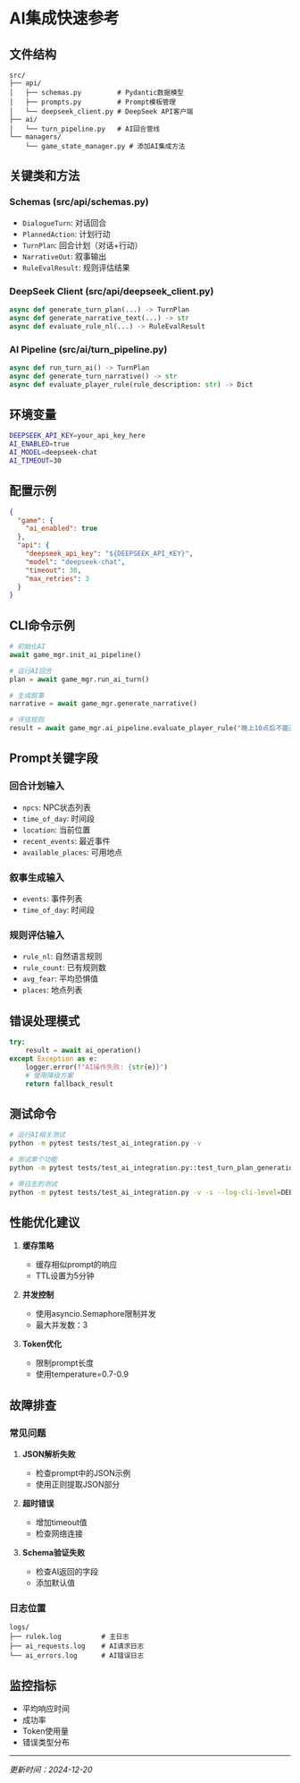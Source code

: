 # AI集成快速参考

## 文件结构

```
src/
├── api/
│   ├── schemas.py         # Pydantic数据模型
│   ├── prompts.py         # Prompt模板管理
│   └── deepseek_client.py # DeepSeek API客户端
├── ai/
│   └── turn_pipeline.py   # AI回合管线
└── managers/
    └── game_state_manager.py # 添加AI集成方法
```

## 关键类和方法

### Schemas (src/api/schemas.py)
- `DialogueTurn`: 对话回合
- `PlannedAction`: 计划行动
- `TurnPlan`: 回合计划（对话+行动）
- `NarrativeOut`: 叙事输出
- `RuleEvalResult`: 规则评估结果

### DeepSeek Client (src/api/deepseek_client.py)
```python
async def generate_turn_plan(...) -> TurnPlan
async def generate_narrative_text(...) -> str
async def evaluate_rule_nl(...) -> RuleEvalResult
```

### AI Pipeline (src/ai/turn_pipeline.py)
```python
async def run_turn_ai() -> TurnPlan
async def generate_turn_narrative() -> str
async def evaluate_player_rule(rule_description: str) -> Dict
```

## 环境变量

```bash
DEEPSEEK_API_KEY=your_api_key_here
AI_ENABLED=true
AI_MODEL=deepseek-chat
AI_TIMEOUT=30
```

## 配置示例

```json
{
  "game": {
    "ai_enabled": true
  },
  "api": {
    "deepseek_api_key": "${DEEPSEEK_API_KEY}",
    "model": "deepseek-chat",
    "timeout": 30,
    "max_retries": 3
  }
}
```

## CLI命令示例

```python
# 初始化AI
await game_mgr.init_ai_pipeline()

# 运行AI回合
plan = await game_mgr.run_ai_turn()

# 生成叙事
narrative = await game_mgr.generate_narrative()

# 评估规则
result = await game_mgr.ai_pipeline.evaluate_player_rule("晚上10点后不能开灯")
```

## Prompt关键字段

### 回合计划输入
- `npcs`: NPC状态列表
- `time_of_day`: 时间段
- `location`: 当前位置
- `recent_events`: 最近事件
- `available_places`: 可用地点

### 叙事生成输入
- `events`: 事件列表
- `time_of_day`: 时间段

### 规则评估输入
- `rule_nl`: 自然语言规则
- `rule_count`: 已有规则数
- `avg_fear`: 平均恐惧值
- `places`: 地点列表

## 错误处理模式

```python
try:
    result = await ai_operation()
except Exception as e:
    logger.error(f"AI操作失败: {str(e)}")
    # 使用降级方案
    return fallback_result
```

## 测试命令

```bash
# 运行AI相关测试
python -m pytest tests/test_ai_integration.py -v

# 测试单个功能
python -m pytest tests/test_ai_integration.py::test_turn_plan_generation -v

# 带日志的测试
python -m pytest tests/test_ai_integration.py -v -s --log-cli-level=DEBUG
```

## 性能优化建议

1. **缓存策略**
   - 缓存相似prompt的响应
   - TTL设置为5分钟

2. **并发控制**
   - 使用asyncio.Semaphore限制并发
   - 最大并发数：3

3. **Token优化**
   - 限制prompt长度
   - 使用temperature=0.7-0.9

## 故障排查

### 常见问题

1. **JSON解析失败**
   - 检查prompt中的JSON示例
   - 使用正则提取JSON部分

2. **超时错误**
   - 增加timeout值
   - 检查网络连接

3. **Schema验证失败**
   - 检查AI返回的字段
   - 添加默认值

### 日志位置
```
logs/
├── rulek.log          # 主日志
├── ai_requests.log    # AI请求日志
└── ai_errors.log      # AI错误日志
```

## 监控指标

- 平均响应时间
- 成功率
- Token使用量
- 错误类型分布

---

*更新时间：2024-12-20*
